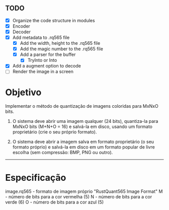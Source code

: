 ## TODO

- [X] Organize the code structure in modules
- [X] Encoder
- [X] Decoder
- [X] Add metadata to .rq565 file
  - [X] Add the width, height to the .rq565 file
  - [X] Add the magic number to the .rq565 file
  - [X] Add a parser for the buffer
    - [X] TryInto or Into
- [X] Add a augment option to decode
- [ ] Render the image in a screen

# Objetivo

Implementar o método de quantização de imagens coloridas para MxNxO bits.
  1) O sistema deve abrir uma imagem qualquer (24 bits), quantiza-la para MxNxO bits (M+N+O = 16) 
  e salvá-la em disco, usando um formato proprietário (crie o seu próprio formato).

  2) O sistema deve abrir a imagem salva em formato proprietário (o seu formato próprio) e 
  salvá-la em disco em um formato popular de livre escolha (sem compressão: BMP, PNG ou outro).
---

# Especificação

image.rq565 - formato de imagem próprio "RustQuant565 Image Format"
  M - número de bits para a cor vermelha (5)
  N - número de bits para a cor verde (6)
  O - número de bits para a cor azul (5)
